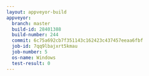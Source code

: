```yaml
---
layout: appveyor-build
appveyor:
  branch: master
  build-id: 28401388
  build-number: 244
  commit: 6c75a692cb7f351143c162423c437457eeaa6fbf
  job-id: 7qq9lbajxrt5kmau
  job-number: 5
  os-name: Windows
  test-result: 0
---
```

